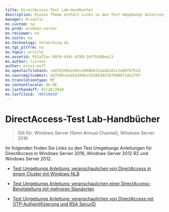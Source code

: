 ```yaml
---
title: DirectAccess-Test Lab-Handbücher
description: Dieses Thema enthält Links zu den Test Umgebungs Anleitungen für DirectAccess in Windows Server 2016.
manager: brianlic
ms.custom: na
ms.prod: windows-server
ms.reviewer: na
ms.suite: na
ms.technology: networking-da
ms.tgt_pltfrm: na
ms.topic: article
ms.assetid: 931a75ac-80f8-434c-8789-1dffb308ee13
ms.author: lizross
author: eross-msft
ms.openlocfilehash: ce0782d9e2445cd908bb31ea46181c2e8070752d
ms.sourcegitcommit: da7b9bce1eba369bcd156639276f6899714e279f
ms.translationtype: MT
ms.contentlocale: de-DE
ms.lasthandoff: 03/26/2020
ms.locfileid: "80310818"
---
```

# <a name="directaccess-test-lab-guides"></a>DirectAccess-Test Lab-Handbücher

>Gilt für: Windows Server (Semi-Annual Channel), Windows Server 2016

Im folgenden finden Sie Links zu den Test Umgebungs Anleitungen für DirectAccess in Windows Server 2016, Windows Server 2012 R2 und Windows Server 2012.

- [Test Umgebungs Anleitung: veranschaulichen von DirectAccess in einem Cluster mit Windows NLB](tlg-cluster-nlb/Test-Lab-Guide-Demonstrate-DirectAccess-in-a-Cluster-with-Windows-NLB.md)

- [Test Umgebungs Anleitung: veranschaulichen einer DirectAccess-Bereitstellung mit mehreren Standorten](tlg-multisite/Test-Lab-Guide-Demonstrate-a-DirectAccess-Multisite-Deployment.md)

- [Test Umgebungs Anleitung: veranschaulichen von DirectAccess mit OTP-Authentifizierung und RSA SecurID](tlg-otp-securid/Test-Lab-Guide-Demonstrate-DirectAccess-with-OTP-Authentication-and-RSA-SecurID.md)
